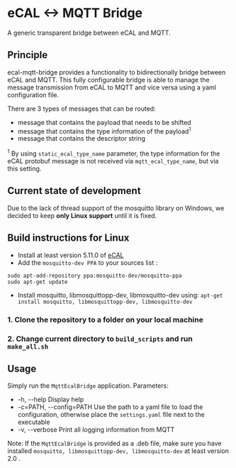 


# eCAL <-> MQTT Bridge
A generic transparent bridge between eCAL and MQTT.


## Principle
ecal-mqtt-bridge provides a functionality to bidirectionally bridge between eCAL and MQTT. This fully configurable bridge is able to manage the message transmission from eCAL to MQTT and vice versa using a yaml configuration file. 

There are 3 types of messages that can be routed:
*  message that contains the payload that needs to be shifted
*  message that contains the type information of the payload<sup>1</sup>
*  message that contains the descriptor string  

<sup>1</sup> By using `static_ecal_type_name`  parameter, the type information for the eCAL protobuf message is not received via `mqtt_ecal_type_name`, but via this setting.

## Current state of development
Due to the lack of thread support of the mosquitto library on Windows, we decided to keep **only Linux support** until it is fixed.


## Build instructions for Linux
* Install at least version 5.11.0 of [eCAL](https://eclipse-ecal.github.io/ecal/getting_started/setup.html)
* Add the `mosquitto-dev PPA`  to your sources list :
```
sudo apt-add-repository ppa:mosquitto-dev/mosquitto-ppa 
sudo apt-get update
```
* Install mosquitto, libmosquittopp-dev, libmosquitto-dev using:
`apt-get install mosquitto, libmosquittopp-dev, libmosquitto-dev`


### 1. Clone the repository to a folder on your local machine
### 2. Change current directory to  `build_scripts` and run `make_all.sh` 

## Usage
Simply run the `MqttEcalBridge` application.
Parameters:
* -h, --help   Display help
* -c=PATH, --config=PATH  Use the path to a yaml file to load the configuration, otherwise place the `settings.yaml` file next to the executable
* -v, --verbose  Print all logging information from MQTT

Note: If the `MqttEcalBridge` is provided as a .deb file, make sure you have installed `mosquitto, libmosquittopp-dev, libmosquitto-dev` at least version 2.0 .

